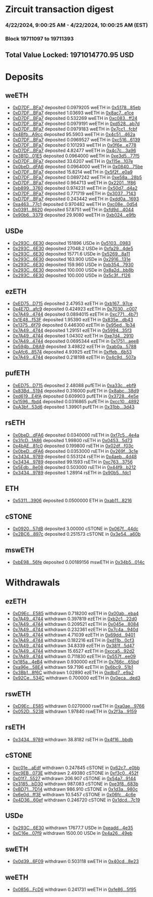 # Zircuit transaction digest
### 4/22/2024, 9:00:25 AM - 4/22/2024, 10:00:25 AM (EST)
### Block 19711097 to 19711393

## Total Value Locked: 1971014770.95 USD

# Deposits
## weETH
- [0xD7DF...BFa7](https://etherscan.io/address/0xD7DF7E085214743530afF339aFC420c7c720BFa7) deposited 0.0979205 weETH in [0x5178...85eb](https://etherscan.io/tx/0xD7DF7E085214743530afF339aFC420c7c720BFa7)
- [0xD7DF...BFa7](https://etherscan.io/address/0xD7DF7E085214743530afF339aFC420c7c720BFa7) deposited 1.03693 weETH in [0x8ac7...e1ce](https://etherscan.io/tx/0xD7DF7E085214743530afF339aFC420c7c720BFa7)
- [0xD7DF...BFa7](https://etherscan.io/address/0xD7DF7E085214743530afF339aFC420c7c720BFa7) deposited 0.532269 weETH in [0xc083...ff24](https://etherscan.io/tx/0xD7DF7E085214743530afF339aFC420c7c720BFa7)
- [0xD7DF...BFa7](https://etherscan.io/address/0xD7DF7E085214743530afF339aFC420c7c720BFa7) deposited 0.0979191 weETH in [0xd528...ab7d](https://etherscan.io/tx/0xD7DF7E085214743530afF339aFC420c7c720BFa7)
- [0xD7DF...BFa7](https://etherscan.io/address/0xD7DF7E085214743530afF339aFC420c7c720BFa7) deposited 0.0979183 weETH in [0x7cc1...fcbf](https://etherscan.io/tx/0xD7DF7E085214743530afF339aFC420c7c720BFa7)
- [0x4Bfb...A9cc](https://etherscan.io/address/0x4Bfb1B4f92734d7d6cB4a9694c7e1540a482A9cc) deposited 95.5903 weETH in [0x4c51...462a](https://etherscan.io/tx/0x4Bfb1B4f92734d7d6cB4a9694c7e1540a482A9cc)
- [0xD7DF...BFa7](https://etherscan.io/address/0xD7DF7E085214743530afF339aFC420c7c720BFa7) deposited 0.0969527 weETH in [0xc516...6139](https://etherscan.io/tx/0xD7DF7E085214743530afF339aFC420c7c720BFa7)
- [0xD7DF...BFa7](https://etherscan.io/address/0xD7DF7E085214743530afF339aFC420c7c720BFa7) deposited 0.101293 weETH in [0x0f6e...e778](https://etherscan.io/tx/0xD7DF7E085214743530afF339aFC420c7c720BFa7)
- [0xD7DF...BFa7](https://etherscan.io/address/0xD7DF7E085214743530afF339aFC420c7c720BFa7) deposited 4.82477 weETH in [0x4c7c...3a96](https://etherscan.io/tx/0xD7DF7E085214743530afF339aFC420c7c720BFa7)
- [0x3B1D...01E5](https://etherscan.io/address/0x3B1D20934d3a7aa1b6FE277a19D14ED2089F01E5) deposited 0.0964000 weETH in [0xe3d5...77f5](https://etherscan.io/tx/0x3B1D20934d3a7aa1b6FE277a19D14ED2089F01E5)
- [0xD7DF...BFa7](https://etherscan.io/address/0xD7DF7E085214743530afF339aFC420c7c720BFa7) deposited 33.6207 weETH in [0x115e...107e](https://etherscan.io/tx/0xD7DF7E085214743530afF339aFC420c7c720BFa7)
- [0x0beD...dFA6](https://etherscan.io/address/0x0beDDf2aa54c46206bE43AfF249b024D30E0dFA6) deposited 0.0964000 weETH in [0x0840...75be](https://etherscan.io/tx/0x0beDDf2aa54c46206bE43AfF249b024D30E0dFA6)
- [0xD7DF...BFa7](https://etherscan.io/address/0xD7DF7E085214743530afF339aFC420c7c720BFa7) deposited 15.8214 weETH in [0x5f2f...e0a9](https://etherscan.io/tx/0xD7DF7E085214743530afF339aFC420c7c720BFa7)
- [0xD7DF...BFa7](https://etherscan.io/address/0xD7DF7E085214743530afF339aFC420c7c720BFa7) deposited 0.0897242 weETH in [0xe58a...28b5](https://etherscan.io/tx/0xD7DF7E085214743530afF339aFC420c7c720BFa7)
- [0xD7DF...BFa7](https://etherscan.io/address/0xD7DF7E085214743530afF339aFC420c7c720BFa7) deposited 0.964713 weETH in [0x2201...1f86](https://etherscan.io/tx/0xD7DF7E085214743530afF339aFC420c7c720BFa7)
- [0xb899...3760](https://etherscan.io/address/0xb899C2Bc9Edd82F4130A50ADE7134003Cc5D3760) deposited 0.974231 weETH in [0x50d7...d4a2](https://etherscan.io/tx/0xb899C2Bc9Edd82F4130A50ADE7134003Cc5D3760)
- [0xD7DF...BFa7](https://etherscan.io/address/0xD7DF7E085214743530afF339aFC420c7c720BFa7) deposited 0.771719 weETH in [0x3037...7143](https://etherscan.io/tx/0xD7DF7E085214743530afF339aFC420c7c720BFa7)
- [0xD7DF...BFa7](https://etherscan.io/address/0xD7DF7E085214743530afF339aFC420c7c720BFa7) deposited 0.243442 weETH in [0xdd0a...1693](https://etherscan.io/tx/0xD7DF7E085214743530afF339aFC420c7c720BFa7)
- [0xa463...77c1](https://etherscan.io/address/0xa46395b7aDA89aB2B6CA42Fe6397C3c184e877c1) deposited 0.970482 weETH in [0xc08e...0d54](https://etherscan.io/tx/0xa46395b7aDA89aB2B6CA42Fe6397C3c184e877c1)
- [0x0391...8620](https://etherscan.io/address/0x0391e27c46899fa30b111a0E1013A93f0f918620) deposited 57.8751 weETH in [0xfd9d...4044](https://etherscan.io/tx/0x0391e27c46899fa30b111a0E1013A93f0f918620)
- [0x90b6...3379](https://etherscan.io/address/0x90b69BE9D3870E8D100f7220D085A69830983379) deposited 29.9080 weETH in [0xb024...e9fb](https://etherscan.io/tx/0x90b69BE9D3870E8D100f7220D085A69830983379)
## USDe
- [0x293C...6E30](https://etherscan.io/address/0x293C6937D8D82e05B01335F7B33FBA0c8e256E30) deposited 151896 USDe in [0x5103...0983](https://etherscan.io/tx/0x293C6937D8D82e05B01335F7B33FBA0c8e256E30)
- [0x293C...6E30](https://etherscan.io/address/0x293C6937D8D82e05B01335F7B33FBA0c8e256E30) deposited 27048.2 USDe in [0xfa29...4de5](https://etherscan.io/tx/0x293C6937D8D82e05B01335F7B33FBA0c8e256E30)
- [0x293C...6E30](https://etherscan.io/address/0x293C6937D8D82e05B01335F7B33FBA0c8e256E30) deposited 15771.6 USDe in [0x5269...8a11](https://etherscan.io/tx/0x293C6937D8D82e05B01335F7B33FBA0c8e256E30)
- [0x293C...6E30](https://etherscan.io/address/0x293C6937D8D82e05B01335F7B33FBA0c8e256E30) deposited 163.900 USDe in [0x2916...131e](https://etherscan.io/tx/0x293C6937D8D82e05B01335F7B33FBA0c8e256E30)
- [0x293C...6E30](https://etherscan.io/address/0x293C6937D8D82e05B01335F7B33FBA0c8e256E30) deposited 159.960 USDe in [0xb354...7930](https://etherscan.io/tx/0x293C6937D8D82e05B01335F7B33FBA0c8e256E30)
- [0x293C...6E30](https://etherscan.io/address/0x293C6937D8D82e05B01335F7B33FBA0c8e256E30) deposited 100.000 USDe in [0x8a2d...bb8b](https://etherscan.io/tx/0x293C6937D8D82e05B01335F7B33FBA0c8e256E30)
- [0x293C...6E30](https://etherscan.io/address/0x293C6937D8D82e05B01335F7B33FBA0c8e256E30) deposited 100.000 USDe in [0x5c3f...f126](https://etherscan.io/tx/0x293C6937D8D82e05B01335F7B33FBA0c8e256E30)
## ezETH
- [0xED75...D715](https://etherscan.io/address/0xED75b695D7c501754f1AB1d69E8a8359863CD715) deposited 2.47953 ezETH in [0xb167...97ce](https://etherscan.io/tx/0xED75b695D7c501754f1AB1d69E8a8359863CD715)
- [0x4E7D...afc9](https://etherscan.io/address/0x4E7Dd5AA6847Ce37Ea97712F22168b1aaB0dafc9) deposited 0.424923 ezETH in [0x7030...c007](https://etherscan.io/tx/0x4E7Dd5AA6847Ce37Ea97712F22168b1aaB0dafc9)
- [0x7A49...4744](https://etherscan.io/address/0x7A493Be5c2ce014cD049Bf178a1ac0Db1B434744) deposited 0.0894015 ezETH in [0xc771...4b71](https://etherscan.io/tx/0x7A493Be5c2ce014cD049Bf178a1ac0Db1B434744)
- [0x1E48...f53F](https://etherscan.io/address/0x1E4834516D8630C1D3531dFbf01ddd1f7a49f53F) deposited 1.95390 ezETH in [0x835e...db43](https://etherscan.io/tx/0x1E4834516D8630C1D3531dFbf01ddd1f7a49f53F)
- [0x1375...6f79](https://etherscan.io/address/0x1375c4C08Ebd9125176639314d9F209aE6f36f79) deposited 0.446300 ezETH in [0x95ed...1b34](https://etherscan.io/tx/0x1375c4C08Ebd9125176639314d9F209aE6f36f79)
- [0x7A49...4744](https://etherscan.io/address/0x7A493Be5c2ce014cD049Bf178a1ac0Db1B434744) deposited 1.29151 ezETH in [0x5994...35f3](https://etherscan.io/tx/0x7A493Be5c2ce014cD049Bf178a1ac0Db1B434744)
- [0x7A49...4744](https://etherscan.io/address/0x7A493Be5c2ce014cD049Bf178a1ac0Db1B434744) deposited 1.04302 ezETH in [0xe7d4...2910](https://etherscan.io/tx/0x7A493Be5c2ce014cD049Bf178a1ac0Db1B434744)
- [0x7A49...4744](https://etherscan.io/address/0x7A493Be5c2ce014cD049Bf178a1ac0Db1B434744) deposited 0.0695344 ezETH in [0x1751...aee8](https://etherscan.io/tx/0x7A493Be5c2ce014cD049Bf178a1ac0Db1B434744)
- [0x594b...D8A9](https://etherscan.io/address/0x594b6E28cAa955Be0daC64C4D211bDbD6640D8A9) deposited 3.49822 ezETH in [0xab0a...5788](https://etherscan.io/tx/0x594b6E28cAa955Be0daC64C4D211bDbD6640D8A9)
- [0xAfc6...8574](https://etherscan.io/address/0xAfc6d5Daf238C0ada03976E8815C388b01818574) deposited 4.93925 ezETH in [0xffeb...6b53](https://etherscan.io/tx/0xAfc6d5Daf238C0ada03976E8815C388b01818574)
- [0x7A49...4744](https://etherscan.io/address/0x7A493Be5c2ce014cD049Bf178a1ac0Db1B434744) deposited 0.218198 ezETH in [0x4c9d...507a](https://etherscan.io/tx/0x7A493Be5c2ce014cD049Bf178a1ac0Db1B434744)
## pufETH
- [0xED75...D715](https://etherscan.io/address/0xED75b695D7c501754f1AB1d69E8a8359863CD715) deposited 2.48088 pufETH in [0xa33c...ebf9](https://etherscan.io/tx/0xED75b695D7c501754f1AB1d69E8a8359863CD715)
- [0x83Bd...5194](https://etherscan.io/address/0x83Bd8E49895EFA119e056F4042bb9Ad5a6EE5194) deposited 0.316000 pufETH in [0x8abc...38d9](https://etherscan.io/tx/0x83Bd8E49895EFA119e056F4042bb9Ad5a6EE5194)
- [0xd619...E4fA](https://etherscan.io/address/0xd619E6034EC37878ad20221dF0034c6EF6d9E4fA) deposited 0.609903 pufETH in [0x3728...4e5e](https://etherscan.io/tx/0xd619E6034EC37878ad20221dF0034c6EF6d9E4fA)
- [0x1596...fbd4](https://etherscan.io/address/0x15960FDAB34A3648F200Ccf91612d3Dd20B9fbd4) deposited 0.0316865 pufETH in [0xcc10...4892](https://etherscan.io/tx/0x15960FDAB34A3648F200Ccf91612d3Dd20B9fbd4)
- [0xA3bf...53d6](https://etherscan.io/address/0xA3bf6e0b2D6E528ef1f50f1d23A209d5A2f153d6) deposited 1.39901 pufETH in [0x31bb...3d43](https://etherscan.io/tx/0xA3bf6e0b2D6E528ef1f50f1d23A209d5A2f153d6)
## rsETH
- [0x0beD...dFA6](https://etherscan.io/address/0x0beDDf2aa54c46206bE43AfF249b024D30E0dFA6) deposited 0.0340000 rsETH in [0xf7c5...4e4a](https://etherscan.io/tx/0x0beDDf2aa54c46206bE43AfF249b024D30E0dFA6)
- [0x31cD...1A86](https://etherscan.io/address/0x31cDCcDb4BE9b011027116577C6C0aeF683E1A86) deposited 1.99800 rsETH in [0x0453...5d73](https://etherscan.io/tx/0x31cDCcDb4BE9b011027116577C6C0aeF683E1A86)
- [0x4bAE...81c0](https://etherscan.io/address/0x4bAEEC311A728D03976066A716858f2B1F1b81c0) deposited 0.199800 rsETH in [0x02df...f03c](https://etherscan.io/tx/0x4bAEEC311A728D03976066A716858f2B1F1b81c0)
- [0x0beD...dFA6](https://etherscan.io/address/0x0beDDf2aa54c46206bE43AfF249b024D30E0dFA6) deposited 0.0353000 rsETH in [0x269f...3c1e](https://etherscan.io/tx/0x0beDDf2aa54c46206bE43AfF249b024D30E0dFA6)
- [0x3434...9789](https://etherscan.io/address/0x34349c5569e7B846c3558961552D2202760A9789) deposited 0.553124 rsETH in [0x4aeb...4d48](https://etherscan.io/tx/0x34349c5569e7B846c3558961552D2202760A9789)
- [0x3434...9789](https://etherscan.io/address/0x34349c5569e7B846c3558961552D2202760A9789) deposited 99.1593 rsETH in [0xc763...3756](https://etherscan.io/tx/0x34349c5569e7B846c3558961552D2202760A9789)
- [0x5Edb...8e08](https://etherscan.io/address/0x5Edb900c4afb1144d9c3B73199Cb58fB5f5d8e08) deposited 0.503000 rsETH in [0x44f9...b212](https://etherscan.io/tx/0x5Edb900c4afb1144d9c3B73199Cb58fB5f5d8e08)
- [0x3434...9789](https://etherscan.io/address/0x34349c5569e7B846c3558961552D2202760A9789) deposited 1.28914 rsETH in [0x90b5...fdc1](https://etherscan.io/tx/0x34349c5569e7B846c3558961552D2202760A9789)
## ETH
- [0x5311...3906](https://etherscan.io/address/0x53115117167AFEc7f8423DC5Ca165eE6ED7c3906) deposited 0.0500000 ETH in [0xab11...8216](https://etherscan.io/tx/0x53115117167AFEc7f8423DC5Ca165eE6ED7c3906)
## cSTONE
- [0x0920...57dB](https://etherscan.io/address/0x09201E266B25a55a542A8E0D4d5dbaC2d1C357dB) deposited 3.00000 cSTONE in [0x067f...44dc](https://etherscan.io/tx/0x09201E266B25a55a542A8E0D4d5dbaC2d1C357dB)
- [0x2BC6...897c](https://etherscan.io/address/0x2BC6d637FcD22F8Ca8a4c9E376b1d801C0CF897c) deposited 0.251573 cSTONE in [0x3e54...a60b](https://etherscan.io/tx/0x2BC6d637FcD22F8Ca8a4c9E376b1d801C0CF897c)
## mswETH
- [0xbE98...56fe](https://etherscan.io/address/0xbE988fC9F6F8ad1EBb3A58B6c25BD6be9D1F56fe) deposited 0.00189156 mswETH in [0x34b5...014c](https://etherscan.io/tx/0xbE988fC9F6F8ad1EBb3A58B6c25BD6be9D1F56fe)
# Withdrawals
## ezETH
- [0xD9Ec...E585](https://etherscan.io/address/0xD9Ec6eEfdfBefd557C4A766924862021D0d7E585) withdrawn 0.718200 ezETH in [0x00ab...eba4](https://etherscan.io/tx/0xD9Ec6eEfdfBefd557C4A766924862021D0d7E585)
- [0x7A49...4744](https://etherscan.io/address/0x7A493Be5c2ce014cD049Bf178a1ac0Db1B434744) withdrawn 0.397819 ezETH in [0xb2c1...22d0](https://etherscan.io/tx/0x7A493Be5c2ce014cD049Bf178a1ac0Db1B434744)
- [0x7A49...4744](https://etherscan.io/address/0x7A493Be5c2ce014cD049Bf178a1ac0Db1B434744) withdrawn 0.209521 ezETH in [0x045e...8084](https://etherscan.io/tx/0x7A493Be5c2ce014cD049Bf178a1ac0Db1B434744)
- [0x7A49...4744](https://etherscan.io/address/0x7A493Be5c2ce014cD049Bf178a1ac0Db1B434744) withdrawn 0.232361 ezETH in [0x7c4a...940d](https://etherscan.io/tx/0x7A493Be5c2ce014cD049Bf178a1ac0Db1B434744)
- [0x7A49...4744](https://etherscan.io/address/0x7A493Be5c2ce014cD049Bf178a1ac0Db1B434744) withdrawn 4.71039 ezETH in [0x69dd...9401](https://etherscan.io/tx/0x7A493Be5c2ce014cD049Bf178a1ac0Db1B434744)
- [0x7A49...4744](https://etherscan.io/address/0x7A493Be5c2ce014cD049Bf178a1ac0Db1B434744) withdrawn 0.182216 ezETH in [0xd11b...0cf3](https://etherscan.io/tx/0x7A493Be5c2ce014cD049Bf178a1ac0Db1B434744)
- [0x7A49...4744](https://etherscan.io/address/0x7A493Be5c2ce014cD049Bf178a1ac0Db1B434744) withdrawn 34.8339 ezETH in [0x381f...5d47](https://etherscan.io/tx/0x7A493Be5c2ce014cD049Bf178a1ac0Db1B434744)
- [0x7A49...4744](https://etherscan.io/address/0x7A493Be5c2ce014cD049Bf178a1ac0Db1B434744) withdrawn 15.6527 ezETH in [0xcca5...92d2](https://etherscan.io/tx/0x7A493Be5c2ce014cD049Bf178a1ac0Db1B434744)
- [0x7A49...4744](https://etherscan.io/address/0x7A493Be5c2ce014cD049Bf178a1ac0Db1B434744) withdrawn 0.711830 ezETH in [0x557f...ee09](https://etherscan.io/tx/0x7A493Be5c2ce014cD049Bf178a1ac0Db1B434744)
- [0x185a...4eB4](https://etherscan.io/address/0x185a3F5A81D9EBdca857436df0a8Ea08155E4eB4) withdrawn 0.930000 ezETH in [0x766c...65bd](https://etherscan.io/tx/0x185a3F5A81D9EBdca857436df0a8Ea08155E4eB4)
- [0xa96e...58E4](https://etherscan.io/address/0xa96e10117b917F19c0CbD738bA0893787E8F58E4) withdrawn 59.7196 ezETH in [0x6bc9...51b1](https://etherscan.io/tx/0xa96e10117b917F19c0CbD738bA0893787E8F58E4)
- [0x3Bb1...8f6C](https://etherscan.io/address/0x3Bb14c4C4fc1ffA246FB994155e28A54Cc248f6C) withdrawn 1.02890 ezETH in [0xdbd7...e9a2](https://etherscan.io/tx/0x3Bb14c4C4fc1ffA246FB994155e28A54Cc248f6C)
- [0x92Ce...534C](https://etherscan.io/address/0x92Ce7B68F1557CE2b3349e96037Edb3544a4534C) withdrawn 0.700000 ezETH in [0x0eca...ded3](https://etherscan.io/tx/0x92Ce7B68F1557CE2b3349e96037Edb3544a4534C)
## rswETH
- [0xD9Ec...E585](https://etherscan.io/address/0xD9Ec6eEfdfBefd557C4A766924862021D0d7E585) withdrawn 0.0270000 rswETH in [0xa0ae...9766](https://etherscan.io/tx/0xD9Ec6eEfdfBefd557C4A766924862021D0d7E585)
- [0x052D...5238](https://etherscan.io/address/0x052D0e4DB4Ed2F34D0c51A44FE92Eee0Eb805238) withdrawn 1.97840 rswETH in [0x2f3a...9159](https://etherscan.io/tx/0x052D0e4DB4Ed2F34D0c51A44FE92Eee0Eb805238)
## rsETH
- [0x3434...9789](https://etherscan.io/address/0x34349c5569e7B846c3558961552D2202760A9789) withdrawn 38.8182 rsETH in [0x4f16...bbdb](https://etherscan.io/tx/0x34349c5569e7B846c3558961552D2202760A9789)
## cSTONE
- [0xc01e...aEdf](https://etherscan.io/address/0xc01e9316a742D7f775235b8ec580C82a084caEdf) withdrawn 0.247845 cSTONE in [0x62c7...e0bb](https://etherscan.io/tx/0xc01e9316a742D7f775235b8ec580C82a084caEdf)
- [0xc9EB...073E](https://etherscan.io/address/0xc9EB542a6143814B4bFa0Ab0ABCDDaC61Cd4073E) withdrawn 2.49380 cSTONE in [0xf3c0...452f](https://etherscan.io/tx/0xc9EB542a6143814B4bFa0Ab0ABCDDaC61Cd4073E)
- [0x01f7...5527](https://etherscan.io/address/0x01f78f128f09034744d2847CC8d5939719285527) withdrawn 206.907 cSTONE in [0x54a7...9144](https://etherscan.io/tx/0x01f78f128f09034744d2847CC8d5939719285527)
- [0x3185...bD30](https://etherscan.io/address/0x31850235b73DBFAeaDb6f1cCfF2789e27877bD30) withdrawn 987.083 cSTONE in [0xe3f8...683b](https://etherscan.io/tx/0x31850235b73DBFAeaDb6f1cCfF2789e27877bD30)
- [0xBD71...7D14](https://etherscan.io/address/0xBD7170971505828f17a48f0177f9203dA7B57D14) withdrawn 986.910 cSTONE in [0x1d3a...980c](https://etherscan.io/tx/0xBD7170971505828f17a48f0177f9203dA7B57D14)
- [0x6e0d...ff3E](https://etherscan.io/address/0x6e0dD5e3De59e79b0dFb8F0a020F07aAA920ff3E) withdrawn 10.5457 cSTONE in [0x06fc...4c6e](https://etherscan.io/tx/0x6e0dD5e3De59e79b0dFb8F0a020F07aAA920ff3E)
- [0x4D36...60ef](https://etherscan.io/address/0x4D36ce02a8e734805f0CfAA1f0fce89eAfb960ef) withdrawn 0.246720 cSTONE in [0x1dcd...7c19](https://etherscan.io/tx/0x4D36ce02a8e734805f0CfAA1f0fce89eAfb960ef)
## USDe
- [0x293C...6E30](https://etherscan.io/address/0x293C6937D8D82e05B01335F7B33FBA0c8e256E30) withdrawn 17677.7 USDe in [0xeadd...4e35](https://etherscan.io/tx/0x293C6937D8D82e05B01335F7B33FBA0c8e256E30)
- [0xC16e...07f9](https://etherscan.io/address/0xC16e976e9BE798000Ed2E6e97eC83dC70AAA07f9) withdrawn 1500.00 USDe in [0x4a26...49eb](https://etherscan.io/tx/0xC16e976e9BE798000Ed2E6e97eC83dC70AAA07f9)
## swETH
- [0x0d39...6F09](https://etherscan.io/address/0x0d39Eae0a0991E8991E6F698EbAd9d59f5956F09) withdrawn 0.503118 swETH in [0x40cd...8e23](https://etherscan.io/tx/0x0d39Eae0a0991E8991E6F698EbAd9d59f5956F09)
## weETH
- [0x0856...FcD6](https://etherscan.io/address/0x08565428A92449DFe1F374a66F53A5f4C380FcD6) withdrawn 0.241731 weETH in [0xfe86...5f95](https://etherscan.io/tx/0x08565428A92449DFe1F374a66F53A5f4C380FcD6)
